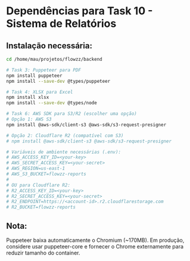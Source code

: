 # Dependências para Task 10 - Sistema de Relatórios

## Instalação necessária:

```bash
cd /home/mau/projetos/flowzz/backend

# Task 3: Puppeteer para PDF
npm install puppeteer
npm install --save-dev @types/puppeteer

# Task 4: XLSX para Excel  
npm install xlsx
npm install --save-dev @types/node

# Task 6: AWS SDK para S3/R2 (escolher uma opção)
# Opção 1: AWS S3
npm install @aws-sdk/client-s3 @aws-sdk/s3-request-presigner

# Opção 2: Cloudflare R2 (compatível com S3)
# npm install @aws-sdk/client-s3 @aws-sdk/s3-request-presigner

# Variáveis de ambiente necessárias (.env):
# AWS_ACCESS_KEY_ID=<your-key>
# AWS_SECRET_ACCESS_KEY=<your-secret>
# AWS_REGION=us-east-1
# AWS_S3_BUCKET=flowzz-reports
# 
# OU para Cloudflare R2:
# R2_ACCESS_KEY_ID=<your-key>
# R2_SECRET_ACCESS_KEY=<your-secret>
# R2_ENDPOINT=https://<account-id>.r2.cloudflarestorage.com
# R2_BUCKET=flowzz-reports
```

## Nota:
Puppeteer baixa automaticamente o Chromium (~170MB). 
Em produção, considere usar puppeteer-core e fornecer o Chrome externamente para reduzir tamanho do container.
